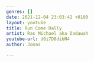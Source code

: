 ```yaml
---
genres: []
date: 2021-12-04 23:03:42 +0100
layout: youtube
title: Run Come Rally
artist: Ras Michael aka Dadawah
youtube-url: U6i7D8dibN4
author: Jonas

---
```

